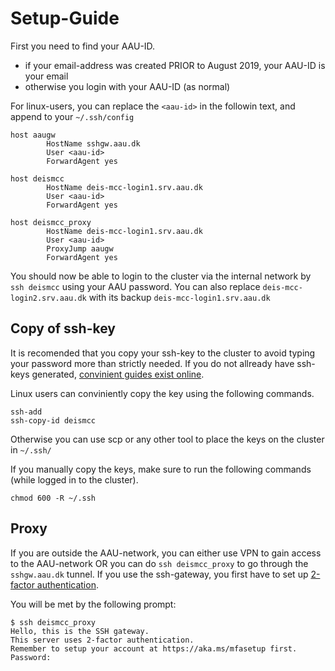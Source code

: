 # Setup-Guide

First you need to find your AAU-ID.
 + if your email-address was created PRIOR to August 2019, your AAU-ID is your email
 + otherwise you login with your AAU-ID (as normal)

For linux-users, you can replace the `<aau-id>` in the followin text, and append to your `~/.ssh/config`

```
host aaugw
        HostName sshgw.aau.dk
        User <aau-id>
        ForwardAgent yes

host deismcc
        HostName deis-mcc-login1.srv.aau.dk
        User <aau-id>
        ForwardAgent yes

host deismcc_proxy
        HostName deis-mcc-login1.srv.aau.dk
        User <aau-id>
        ProxyJump aaugw
        ForwardAgent yes
```

You should now be able to login to the cluster via the internal network by `ssh deismcc` using your AAU password.
You can also replace `deis-mcc-login2.srv.aau.dk` with its backup `deis-mcc-login1.srv.aau.dk`

## Copy of ssh-key
It is recomended that you copy your ssh-key to the cluster to avoid typing your password more than strictly needed.
If you do not allready have ssh-keys generated, [convinient guides exist online](https://help.github.com/en/github/authenticating-to-github/generating-a-new-ssh-key-and-adding-it-to-the-ssh-agent).

Linux users can conviniently copy the key using the following commands.
```
ssh-add
ssh-copy-id deismcc
```

Otherwise you can use scp or any other tool to place the keys on the cluster in `~/.ssh/`

If you manually copy the keys, make sure to run the following commands (while logged in to the cluster).
```
chmod 600 -R ~/.ssh
```

## Proxy
If you are outside the AAU-network, you can either use VPN to gain access to the AAU-network OR you can do `ssh deismcc_proxy` to go through the `sshgw.aau.dk` tunnel.
If you use the ssh-gateway, you first have to set up [2-factor authentication](https://www.en.its.aau.dk/instructions/Username+and+password/2-factor-authentication/).

You will be met by the following prompt:

```
$ ssh deismcc_proxy
Hello, this is the SSH gateway.
This server uses 2-factor authentication.
Remember to setup your account at https://aka.ms/mfasetup first.
Password: 
```
